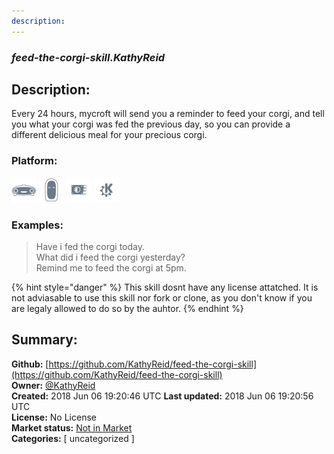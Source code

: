 ```yaml
---
description: 
---
```


### _feed-the-corgi-skill.KathyReid_  
## Description:  
Every 24 hours, mycroft will send you a reminder to feed your corgi, and tell you what your corgi was fed the previous day, so you can provide a different delicious meal for your precious corgi.  
  
  
### Platform:  
 ![Mark I](../.gitbook/assets/mark-1-icon.png)  ![Mark II](../.gitbook/assets/mark-2-icon.png)  ![Picroft](../.gitbook/assets/picroft-icon.png)  ![plasmoid](../.gitbook/assets/kde.png)   
### Examples:  
> Have i fed the corgi today.  
> What did i feed the corgi yesterday?  
> Remind me to feed the corgi at 5pm.  
  
{% hint style="danger" %}
This skill dosnt have any license attatched. It is not adviasable to use this skill nor fork or clone, as you don't know if you are legaly allowed to do so by the auhtor.
{% endhint %}
  
## Summary:  
**Github:** [https://github.com/KathyReid/feed-the-corgi-skill](https://github.com/KathyReid/feed-the-corgi-skill)  
**Owner:** [@KathyReid](https://github.com/KathyReid)  
**Created:** 2018 Jun 06 19:20:46 UTC  **Last updated:** 2018 Jun 06 19:20:56 UTC  
**License:** No License  
**Market status:** [Not in Market](https://market.mycroft.ai/skill/)  
**Categories:** [ uncategorized ]   

